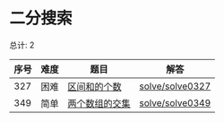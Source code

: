 # 二分搜索

<!--- table -->

总计: 2

| 序号 | 难度 | 题目                                                                           | 解答                                  |
| ---- | ---- | ------------------------------------------------------------------------------ | ------------------------------------- |
| 327  | 困难 | [区间和的个数](https://leetcode-cn.com/problems/count-of-range-sum/)           | [solve/solve0327](../solve/solve0327) |
| 349  | 简单 | [两个数组的交集](https://leetcode-cn.com/problems/intersection-of-two-arrays/) | [solve/solve0349](../solve/solve0349) |
